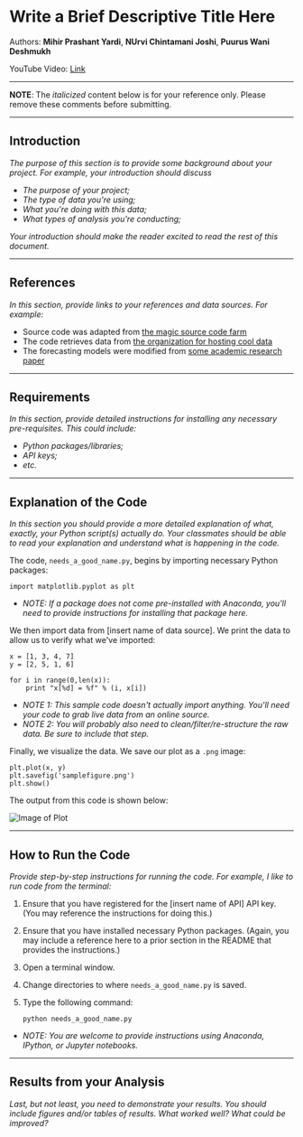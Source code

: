 # Write a Brief Descriptive Title Here

Authors:  **Mihir Prashant Yardi**, **NUrvi Chintamani Joshi**, **Puurus Wani Deshmukh**

YouTube Video:  [Link](http://your_link_goes_here)

---

**NOTE**:  The *italicized* content below is for your reference only.  Please remove these comments before submitting.


---

## Introduction
*The purpose of this section is to provide some background about your project.  For example, your introduction should discuss*
- *The purpose of your project;*
- *The type of data you're using;*
- *What you're doing with this data;*
- *What types of analysis you're conducting;*

*Your introduction should make the reader excited to read the rest of this document.*

---

## References
*In this section, provide links to your references and data sources.  For example:*
- Source code was adapted from [the magic source code farm](http://www.amagicalnonexistentplace.com)
- The code retrieves data from [the organization for hosting cool data](http://www.anothermagicalnonexistentplace.com)
- The forecasting models were modified from [some academic research paper](http://www.linktotheacademicpaperyouused.com)

---

## Requirements
*In this section, provide detailed instructions for installing any necessary pre-requisites.  This could include:*
- *Python packages/libraries;*
- *API keys;*
- *etc.*

---

## Explanation of the Code
*In this section you should provide a more detailed explanation of what, exactly, your Python script(s) actually do.  Your classmates should be able to read your explanation and understand what is happening in the code.*

The code, `needs_a_good_name.py`, begins by importing necessary Python packages:
```
import matplotlib.pyplot as plt
```

- *NOTE:  If a package does not come pre-installed with Anaconda, you'll need to provide instructions for installing that package here.*

We then import data from [insert name of data source].  We print the data to allow us to verify what we've imported:
```
x = [1, 3, 4, 7]
y = [2, 5, 1, 6]

for i in range(0,len(x)):
	print "x[%d] = %f" % (i, x[i])		
```
- *NOTE 1:  This sample code doesn't actually import anything.  You'll need your code to grab live data from an online source.*  
- *NOTE 2:  You will probably also need to clean/filter/re-structure the raw data.  Be sure to include that step.*

Finally, we visualize the data.  We save our plot as a `.png` image:
```
plt.plot(x, y)
plt.savefig('samplefigure.png')	
plt.show()
```

The output from this code is shown below:

![Image of Plot](samplefigure.png)

---

## How to Run the Code
*Provide step-by-step instructions for running the code.  For example, I like to run code from the terminal:*
1. Ensure that you have registered for the [insert name of API] API key.  (You may reference the instructions for doing this.)

2. Ensure that you have installed necessary Python packages. (Again, you may include a reference here to a prior section in the README that provides the instructions.)


2. Open a terminal window.

2. Change directories to where `needs_a_good_name.py` is saved.

3. Type the following command:
	```
	python needs_a_good_name.py
	```

- *NOTE: You are welcome to provide instructions using Anaconda, IPython, or Jupyter notebooks.*

---

## Results from your Analysis
*Last, but not least, you need to demonstrate your results.  You should include figures and/or tables of results.  What worked well?  What could be improved?*
